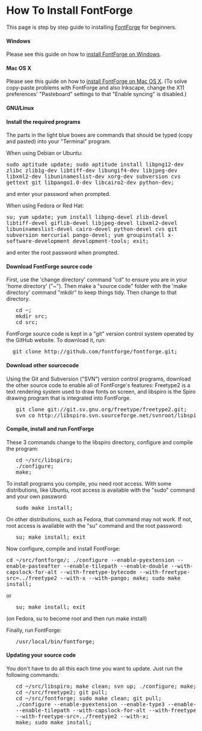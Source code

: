 <h1>How To Install FontForge</h1>

<p>This page is step by step guide to installing <a title="FontForge" href="/wiki/FontForge">FontForge</a> for beginners.</p>

<h4> Windows </h4>

Please see this guide on how to <a href="http://www.mpetroff.net/software/fontforge-windows/">install FontForge on Windows</a>.</p>

<h4> Mac OS X </h4>

Please see this guide on how to <a href="http://www.pixilate.com/about/installing-fontforge-in-mountain-lion">install FontForge on Mac OS X</a>. (To solve copy-paste problems with FontForge and also Inkscape, change the X11 preferences' "Pasteboard" settings to that "Enable syncing" is disabled.)</p>

<h4> GNU/Linux </h4>
<a id="Install_the_required_programs" name="Install_the_required_programs"></a><h4> <span class="mw-headline"> Install the required programs </span></h4>
<p>The parts in the light blue boxes are commands that should be typed (copy and pasted) into your "Terminal" program.
</p><p>When using Debian or Ubuntu:
</p>
<tt>sudo aptitude update; sudo aptitude install libpng12-dev zlibc zlib1g-dev libtiff-dev libungif4-dev libjpeg-dev libxml2-dev libuninameslist-dev xorg-dev subversion cvs gettext git libpango1.0-dev libcairo2-dev python-dev;</tt>
<p>and enter your password when prompted.
</p><p>When using Fedora or Red Hat:
</p>
<tt>   su;
   yum update;
   yum install libpng-devel zlib-devel libtiff-devel giflib-devel 
   libjpeg-devel libxml2-devel libuninameslist-devel cairo-devel 
   python-devel cvs git subversion mercurial pango-devel; 
   yum groupinstall x-software-development development-tools;
   exit;
</tt>
<p>and enter the root password when prompted.
</p>
<a id="Download_FontForge_source_code" name="Download_FontForge_source_code"></a><h4> <span class="mw-headline"> Download FontForge source code </span></h4>
<p>First, use the 'change directory' command "cd" to ensure you are in your 'home directory' ("~"). Then make a "source code" folder with the 'make directory' command "mkdir" to keep things tidy. Then change to that directory.
</p>
<pre>   cd ~;
   mkdir src;
   cd src;
</pre>
<p>FontForge source code is kept in a "git" version control system operated by the GitHub website. To download it, run:
</p>
<pre>
  git clone http://github.com/fontforge/fontforge.git;
</pre>
<a id="Download_other_sourcecode" name="Download_other_sourcecode"></a><h4> <span class="mw-headline"> Download other sourcecode </span></h4>
<p>Using the Git and Subversion ("SVN") version control programs, download the other source code to enable all of FontForge's features: Freetype2 is a text rendering system used to draw fonts on screen, and libspiro is the Spiro drawing program that is integrated into FontForge.
</p>
<pre>
   git clone git://git.sv.gnu.org/freetype/freetype2.git;
   svn co http://libspiro.svn.sourceforge.net/svnroot/libspiro/;
</pre>

<a id="Compile.2C_install_and_run_FontForge" name="Compile.2C_install_and_run_FontForge"></a><h4> <span class="mw-headline"> Compile, install and run FontForge </span></h4>
<p>These 3 commands change to the libspiro directory, configure and compile the program:
</p>
<pre>   cd ~/src/libspiro;
   ./configure;
   make;
</pre>
<p>To install programs you compile, you need root access. With some distributions, like Ubuntu, root access is available with the "sudo" command and your own password:
</p>
<pre>   sudo make install;
</pre>
<p>On other distributions, such as Fedora, that command may not work. If not, root access is available with the "su" command and the root password:
</p>
<pre>   su; make install; exit
</pre>
<p>Now configure, compile and install FontForge:
</p>
<tt>   cd ~/src/fontforge/;
   ./configure --enable-pyextension --enable-pasteafter 
   --enable-tilepath --enable-double --with-capslock-for-alt 
   --with-freetype-bytecode --with-freetype-src=../freetype2 --with-x --with-pango;
   make;  
   sudo make install;
</tt>
<p>or
</p>
<pre>   su; make install; exit
</pre>
<p>(on Fedora, su to become root and then run make install)
</p><p>Finally, run FontForge:
</p>
<pre>   /usr/local/bin/fontforge;
</pre>

<h4> Updating your source code </h4>
<p>You don't have to do all this each time you want to update. Just run the following commands:
</p>
<pre>   cd ~/src/libspiro; make clean; svn up; ./configure; make; sudo make install;
   cd ~/src/freetype2; git pull;
   cd ~/src/fontforge; sudo make clean; git pull;
   ./configure --enable-pyextension --enable-type3 --enable-pasteafter 
   --enable-tilepath --with-capslock-for-alt --with-freetype-bytecode 
   --with-freetype-src=../freetype2 --with-x;
   make; sudo make install;
</pre>